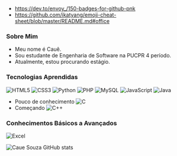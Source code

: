 - https://dev.to/envoy_/150-badges-for-github-pnk
- https://github.com/ikatyang/emoji-cheat-sheet/blob/master/README.md#office

### Sobre Mim
- Meu nome é Cauê.
- Sou estudante de Engenharia de Software na PUCPR 4 período.
- Atualmente, estou procurando estágio.


### Tecnologias Aprendidas
![HTML5](https://img.shields.io/badge/HTML5-E34F26?style=for-the-badge&logo=html5&logoColor=white)
![CSS3](https://img.shields.io/badge/CSS3-1572B6?style=for-the-badge&logo=css3&logoColor=white)
![Python](https://img.shields.io/badge/Python-14354C?style=for-the-badge&logo=python&logoColor=white)
![PHP](https://img.shields.io/badge/PHP-777BB4?style=for-the-badge&logo=php&logoColor=white)
![MySQL](https://img.shields.io/badge/SQL-00000F?style=for-the-badge&logo=mysql&logoColor=white)
![JavaScript](https://img.shields.io/badge/JavaScript-F7DF1E?style=for-the-badge&logo=javascript&logoColor=black)
![Java](https://img.shields.io/badge/Java-ED8B00?style=for-the-badge&logo=openjdk&logoColor=white)
- Pouco de conhecimento ![C](https://img.shields.io/badge/C-00599C?style=for-the-badge&logo=c&logoColor=white)
- Começando ![C++](https://img.shields.io/badge/C%2B%2B-00599C?style=for-the-badge&logo=c%2B%2B&logoColor=white)


### Conhecimentos Básicos a Avançados 
![Excel](https://img.shields.io/badge/Microsoft_Excel-217346?style=for-the-badge&logo=microsoft-excel&logoColor=white)

![Caue Souza GitHub stats](https://github-readme-stats.vercel.app/api?username=cauekssouza&show_icons=true&theme=radical)







